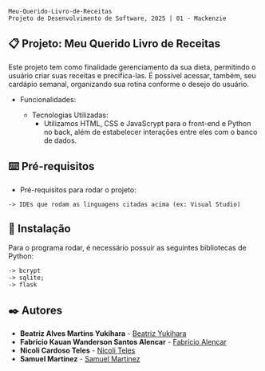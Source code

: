 ```
Meu-Querido-Livro-de-Receitas
Projeto de Desenvolvimento de Software, 2025 | 01 - Mackenzie
```

## 📋 Projeto: Meu Querido Livro de Receitas

Este projeto tem como finalidade gerenciamento da sua dieta, permitindo o usuário criar suas receitas e precifica-las. É possível acessar, também, seu cardápio semanal, organizando sua rotina conforme o desejo do usuário.

- Funcionalidades:
      
    * Tecnologias Utilizadas:
      - Utilizamos HTML, CSS e JavaScrypt para o front-end e Python no back, além de estabelecer interações entre eles com o banco de dados.


## ⌨️ Pré-requisitos

* Pré-requisitos para rodar o projeto:

```
-> IDEs que rodam as linguagens citadas acima (ex: Visual Studio)
```


## 🔧 Instalação

Para o programa rodar, é necessário possuir as seguintes bibliotecas de Python:

```
-> bcrypt
-> sqlite;
-> flask
```

## ✒️ Autores

* **Beatriz Alves Martins Yukihara** - [Beatriz Yukihara](https://github.com/BeatrizYukihara)
* **Fabrício Kauan Wanderson Santos Alencar** - [Fabrício Alencar](https://github.com/Fabricio-Alencar)
* **Nicoli Cardoso Teles** - [Nicoli Teles](https://github.com/Nicoli-Teles)
* **Samuel Martinez** - [Samuel Martinez](https://github.com/SamuelRomi)
